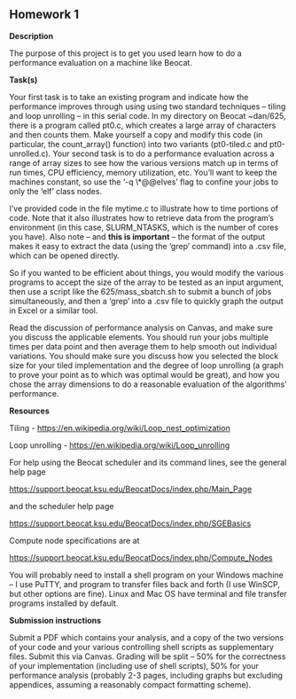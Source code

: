 ## Homework 1
<p><strong>Description</strong></p>
<p>The purpose of this project is to get you used learn how to do a performance evaluation on a machine like Beocat.</p>
<p><strong>Task(s)</strong></p>
<p>Your first task is to take an existing program and indicate how the performance improves through using using two standard techniques – tiling and loop unrolling – in this serial code. In my directory on Beocat ~dan/625, there is a program called pt0.c, which creates a large array of characters and then counts them. Make yourself a copy and modify this code (in particular, the count_array() function) into two variants (pt0-tiled.c and pt0-unrolled.c). Your second task is to do a performance evaluation across a range of array sizes to see how the various versions match up in terms of run times, CPU efficiency, memory utilization, etc. You’ll want to keep the machines constant, so use the ‘-q \*@@elves’ flag to confine your jobs to only the ‘elf’ class nodes.</p>
<p>I’ve provided code in the file mytime.c to illustrate how to time portions of code. Note that it also illustrates how to retrieve data from the program’s environment (in this case, SLURM_NTASKS, which is the number of cores you have). Also note – and <strong>this is important</strong> – the format of the output makes it easy to extract the data (using the ‘grep’ command) into a .csv file, which can be opened directly.</p>
<p>So if you wanted to be efficient about things, you would modify the various programs to accept the size of the array to be tested as an input argument, then use a script like the 625/mass_sbatch.sh to submit a bunch of jobs simultaneously, and then a ‘grep’ into a .csv file to quickly graph the output in Excel or a similar tool.</p>
<p>Read the discussion of performance analysis on Canvas, and make sure you discuss the applicable elements. You should run your jobs multiple times per data point and then average them to help smooth out individual variations. You should make sure you discuss how you selected the block size for your tiled implementation and the degree of loop unrolling (a graph to prove your point as to which was optimal would be great), and how you chose the array dimensions to do a reasonable evaluation of the algorithms’ performance.</p>
<p><strong>Resources</strong></p>
<p>Tiling - <span><a href="https://en.wikipedia.org/wiki/Loop_nest_optimization">https://en.wikipedia.org/wiki/Loop_nest_optimization</a></span></p>
<p>Loop unrolling - <span><a href="https://en.wikipedia.org/wiki/Loop_unrolling">https://en.wikipedia.org/wiki/Loop_unrolling</a></span></p>
<p> </p>
<p>For help using the Beocat scheduler and its command lines, see the general help page</p>
<p>                <span><a href="https://support.beocat.ksu.edu/BeocatDocs/index.php/Main_Page">https://support.beocat.ksu.edu/BeocatDocs/index.php/Main_Page</a></span></p>
<p>and the scheduler help page</p>
<p>                <span><a href="https://support.beocat.ksu.edu/BeocatDocs/index.php/SGEBasics">https://support.beocat.ksu.edu/BeocatDocs/index.php/SGEBasics</a></span></p>
<p>Compute node specifications are at</p>
<p>                <span><a href="https://support.beocat.ksu.edu/BeocatDocs/index.php/Compute_Nodes">https://support.beocat.ksu.edu/BeocatDocs/index.php/Compute_Nodes</a></span></p>
<p> </p>
<p>You will probably need to install a shell program on your Windows machine – I use PuTTY, and  program to transfer files back and forth (I use WinSCP, but other options are fine). Linux and Mac OS have terminal and file transfer programs installed by default.</p>
<p><strong>Submission instructions</strong></p>
<p>Submit a PDF which contains your analysis, and a copy of the two versions of your code and your various controlling shell scripts as supplementary files. Submit this via Canvas. Grading will be split – 50% for the correctness of your implementation (including use of shell scripts), 50% for your performance analysis (probably 2-3 pages, including graphs but excluding appendices, assuming a reasonably compact formatting scheme).</p></div>

